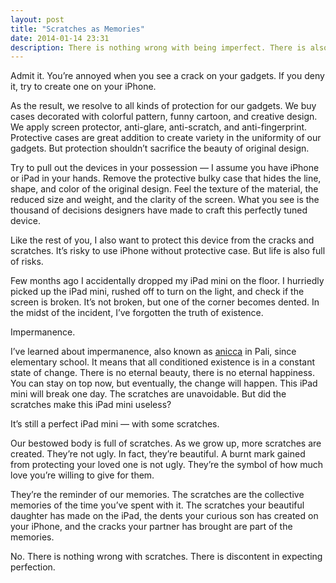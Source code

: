 ```yaml
---
layout: post
title: "Scratches as Memories"
date: 2014-01-14 23:31
description: There is nothing wrong with being imperfect. There is also nothing wrong with scratches on your gadgets.
---
```


Admit it. You’re annoyed when you see a crack on your gadgets. If you deny it, try to create one on your iPhone.

As the result, we resolve to all kinds of protection for our gadgets. We buy cases decorated with colorful pattern, funny cartoon, and creative design.  We apply screen protector, anti-glare, anti-scratch, and anti-fingerprint. Protective cases are great addition to create variety in the uniformity of our gadgets. But protection shouldn’t sacrifice the beauty of original design.

Try to pull out the devices in your possession — I assume you have iPhone or iPad in your hands. Remove the protective bulky case that hides the line, shape, and color of the original design. Feel the texture of the material, the reduced size and weight, and the  clarity of the screen. What you see is the thousand of decisions designers have made to craft this perfectly tuned device.

Like the rest of you, I also want to protect this device from the cracks and scratches.  It’s risky to use iPhone without protective case. But life is also full of risks.

Few months ago I accidentally dropped my iPad mini on the floor. I hurriedly picked up the iPad mini, rushed off to turn on the light, and check if the screen is broken. It’s not broken, but one of the corner becomes dented. In the midst of the incident, I’ve forgotten the truth of existence.

Impermanence.

I’ve learned about impermanence, also known as [anicca](http://en.wikipedia.org/wiki/Impermanence "Impermanence - Wikipedia, the free encyclopedia") in Pali, since elementary school. It means that all conditioned existence is in a constant state of change. There is no eternal beauty, there is no eternal happiness. You can stay on top now, but eventually, the change will happen. This iPad mini will break one day. The scratches are unavoidable. But did the scratches make this iPad mini useless?

It’s still a perfect iPad mini — with some scratches.

Our bestowed body is full of scratches. As we grow up, more scratches are created. They’re not ugly. In fact, they’re beautiful. A burnt mark gained from protecting your loved one is not ugly. They’re the symbol of how much love you’re willing to give for them.

They’re the reminder of our memories.  The scratches are the collective memories of the time you’ve spent with it. The scratches your beautiful daughter has made on the iPad, the dents your curious son has created on your iPhone, and the cracks your partner has brought are part of the memories.

No. There is nothing wrong with scratches.  There is discontent in expecting perfection.